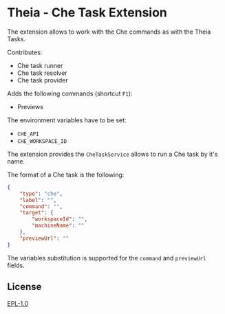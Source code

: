 # Theia - Che Task Extension

The extension allows to work with the Che commands as with the Theia Tasks.

Contributes:
- Che task runner
- Che task resolver
- Che task provider

Adds the following commands (shortcut `F1`):
- Previews

The environment variables have to be set:
- `CHE_API`
- `CHE_WORKSPACE_ID`

The extension provides the `CheTaskService` allows to run a Che task by it's name.

The format of a Che task is the following:
```json
{
    "type": "che",
    "label": "",
    "command": "",
    "target": {
        "workspaceId": "",
        "machineName": ""
    },
    "previewUrl": ""
}
```
The variables substitution is supported for the `command` and `previewUrl` fields.

## License

[EPL-1.0](http://www.eclipse.org/legal/epl-v10.html)
